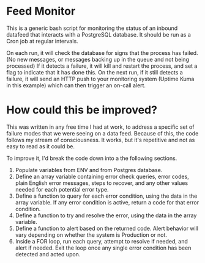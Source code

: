# Feed Monitor
This is a generic bash script for monitoring the status of an inbound datafeed that interacts with a PostgreSQL database.  It should be run as a Cron job at regular intervals.  

On each run, it will check the database for signs that the process has failed.  (No new messages, or messages backing up in the queue and not being processed)
If it detects a failure, it will kill and restart the process, and set a flag to indicate that it has done this.
On the next run, if it still detects a failure, it will send an HTTP push to your monitoring system (Uptime Kuma in this example) which can then trigger an on-call alert.

# How could this be improved?
This was written in any free time I had at work, to address a specific set of failure modes that we were seeing on a data feed.  Because of this, the code follows my stream of consciousness.  It works, but it's repetitive and not as easy to read as it could be.

To improve it, I'd break the code down into a the following sections.
1. Populate variables from ENV and from Postgres database.
2. Define an array variable containing error check queries, error codes, plain English error messages, steps to recover, and any other values needed for each potential error type.
3. Define a function to query for each error condition, using the data in the array variable.  If any error condition is active, return a code for that error condition.
4. Define a function to try and resolve the error, using the data in the array variable.
5. Define a function to alert based on the returned code.  Alert behavior will vary depending on whether the system is Production or not.
6. Inside a FOR loop, run each query, attempt to resolve if needed, and alert if needed.  Exit the loop once any single error condition has been detected and acted upon.